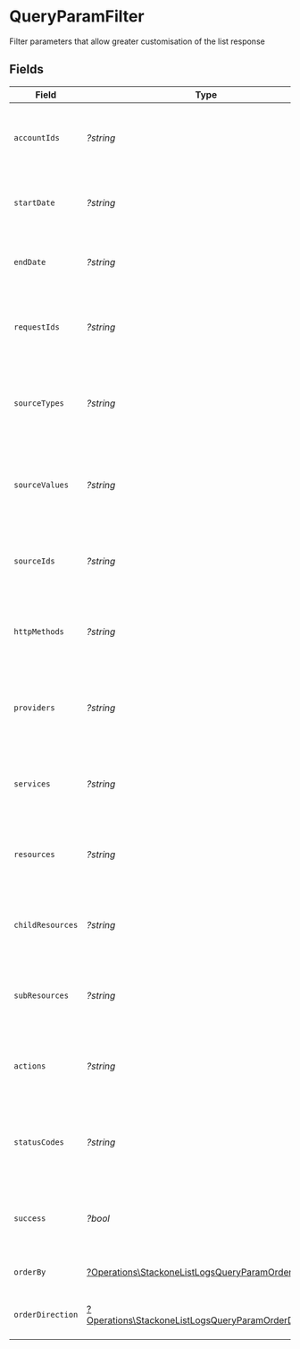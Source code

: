 # QueryParamFilter

Filter parameters that allow greater customisation of the list response


## Fields

| Field                                                                                                                       | Type                                                                                                                        | Required                                                                                                                    | Description                                                                                                                 | Example                                                                                                                     |
| --------------------------------------------------------------------------------------------------------------------------- | --------------------------------------------------------------------------------------------------------------------------- | --------------------------------------------------------------------------------------------------------------------------- | --------------------------------------------------------------------------------------------------------------------------- | --------------------------------------------------------------------------------------------------------------------------- |
| `accountIds`                                                                                                                | *?string*                                                                                                                   | :heavy_minus_sign:                                                                                                          | A comma-separated list of account IDs to filter the results by.                                                             | 45355976281015164504,45355976281015164505                                                                                   |
| `startDate`                                                                                                                 | *?string*                                                                                                                   | :heavy_minus_sign:                                                                                                          | A ISO8601 date string to filter the results by start_date.                                                                  | 2020-01-01T00:00:00.000Z                                                                                                    |
| `endDate`                                                                                                                   | *?string*                                                                                                                   | :heavy_minus_sign:                                                                                                          | A ISO8601 date string to filter the results by end_date.                                                                    | 2020-01-01T00:00:00.000Z                                                                                                    |
| `requestIds`                                                                                                                | *?string*                                                                                                                   | :heavy_minus_sign:                                                                                                          | A comma-separated list of request IDs to filter the results by.                                                             | adbf752f-6457-4ddd-89b3-98ae2252b83b,adbf752f-6457-4ddd-89b3-98ae2252b83c                                                   |
| `sourceTypes`                                                                                                               | *?string*                                                                                                                   | :heavy_minus_sign:                                                                                                          | A comma-separated list of source types to filter the results by.                                                            | DASHBOARD,SYNTHETIC_WEBHOOK                                                                                                 |
| `sourceValues`                                                                                                              | *?string*                                                                                                                   | :heavy_minus_sign:                                                                                                          | A comma-separated list of source values to filter the results by.                                                           |                                                                                                                             |
| `sourceIds`                                                                                                                 | *?string*                                                                                                                   | :heavy_minus_sign:                                                                                                          | A comma-separated list of source IDs to filter the results by.                                                              |                                                                                                                             |
| `httpMethods`                                                                                                               | *?string*                                                                                                                   | :heavy_minus_sign:                                                                                                          | A comma-separated list of HTTP methods to filter the results by.                                                            | GET,POST                                                                                                                    |
| `providers`                                                                                                                 | *?string*                                                                                                                   | :heavy_minus_sign:                                                                                                          | A comma-separated list of provider keys to filter the results by.                                                           | ashby,greenhouse                                                                                                            |
| `services`                                                                                                                  | *?string*                                                                                                                   | :heavy_minus_sign:                                                                                                          | A comma-separated list of services to filter the results by.                                                                | hris,ats                                                                                                                    |
| `resources`                                                                                                                 | *?string*                                                                                                                   | :heavy_minus_sign:                                                                                                          | A comma-separated list of resources to filter the results by.                                                               | employees,users                                                                                                             |
| `childResources`                                                                                                            | *?string*                                                                                                                   | :heavy_minus_sign:                                                                                                          | A comma-separated list of child resources to filter the results by.                                                         | documents,time-off                                                                                                          |
| `subResources`                                                                                                              | *?string*                                                                                                                   | :heavy_minus_sign:                                                                                                          | A comma-separated list of sub resources to filter the results by.                                                           | documents,employees                                                                                                         |
| `actions`                                                                                                                   | *?string*                                                                                                                   | :heavy_minus_sign:                                                                                                          | A comma-separated list of actions to filter the results by.                                                                 | download,upload                                                                                                             |
| `statusCodes`                                                                                                               | *?string*                                                                                                                   | :heavy_minus_sign:                                                                                                          | A comma-separated list of status codes to filter the results by.                                                            | 200,400                                                                                                                     |
| `success`                                                                                                                   | *?bool*                                                                                                                     | :heavy_minus_sign:                                                                                                          | A boolean value to filter the results by success or failure.                                                                | true                                                                                                                        |
| `orderBy`                                                                                                                   | [?Operations\StackoneListLogsQueryParamOrderBy](../../Models/Operations/StackoneListLogsQueryParamOrderBy.md)               | :heavy_minus_sign:                                                                                                          | The field to order the results by.                                                                                          | created_at                                                                                                                  |
| `orderDirection`                                                                                                            | [?Operations\StackoneListLogsQueryParamOrderDirection](../../Models/Operations/StackoneListLogsQueryParamOrderDirection.md) | :heavy_minus_sign:                                                                                                          | The direction to order the results by.                                                                                      | asc                                                                                                                         |